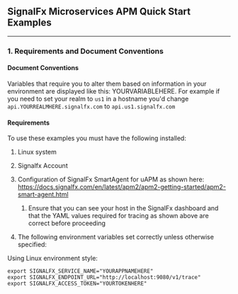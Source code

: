 ## SignalFx Microservices APM Quick Start Examples


---

### 1. Requirements and Document Conventions

#### **Document Conventions**

Variables that require you to alter them based on information in your environment are displayed like this: YOURVARIABLEHERE. For example if you need to set your realm to `us1` in a hostname you'd change `api.YOURREALMHERE.signalfx.com` to `api.us1.signalfx.com`

#### **Requirements**

To use these examples you must have the following installed:

1. Linux system

2. Signalfx Account

3. Configuration of SignalFx SmartAgent for uAPM as shown here: https://docs.signalfx.com/en/latest/apm2/apm2-getting-started/apm2-smart-agent.html

   1. Ensure that you can see your host in the SignalFx dashboard and that the YAML values required for tracing as shown above are correct before proceeding

4. The following environment variables set correctly unless otherwise specified:

Using Linux environment style:

```
export SIGNALFX_SERVICE_NAME="YOURAPPNAMEHERE"
export SIGNALFX_ENDPOINT_URL="http://localhost:9080/v1/trace"
export SIGNALFX_ACCESS_TOKEN="YOURTOKENHERE"
